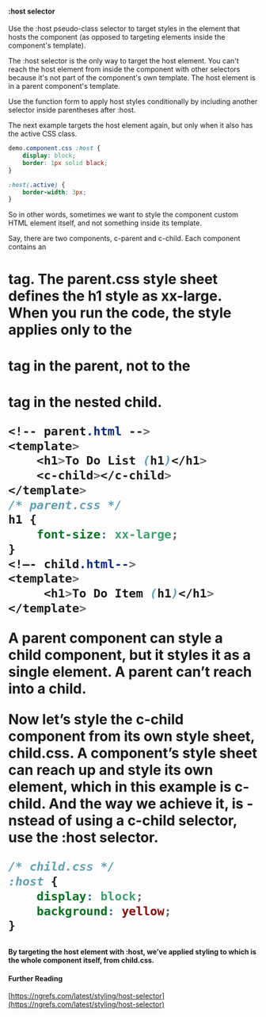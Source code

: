 #### :host selector

Use the :host pseudo-class selector to target styles in the element that hosts the component (as opposed to targeting elements inside the component's template).

The :host selector is the only way to target the host element. You can't reach the host element from inside the component with other selectors because it's not part of the component's own template. The host element is in a parent component's template.

Use the function form to apply host styles conditionally by including another selector inside parentheses after :host.

The next example targets the host element again, but only when it also has the active CSS class.

```css
demo.component.css :host {
    display: block;
    border: 1px solid black;
}

:host(.active) {
    border-width: 3px;
}
```

So in other words, sometimes we want to style the component custom HTML element itself, and not something inside its template.

Say, there are two components, c-parent and c-child. Each component contains an <h1> tag. The parent.css style sheet defines the h1 style as xx-large. When you run the code, the style applies only to the <h1> tag in the parent, not to the <h1> tag in the nested child.

```css
<!-- parent.html -->
<template>
    <h1>To Do List (h1)</h1>
    <c-child></c-child>
</template>
/* parent.css */
h1 {
    font-size: xx-large;
}
<!–- child.html-->
<template>
     <h1>To Do Item (h1)</h1>
</template>
```

**A parent component can style a child component, but it styles it as a single element. A parent can’t reach into a child.**

Now let’s style the c-child component from its own style sheet, child.css. A component’s style sheet can reach up and style its own element, which in this example is c-child. And the way we achieve it, is - nstead of using a **c-child selector**, use the **:host** selector.

```css
/* child.css */
:host {
    display: block;
    background: yellow;
}
```

#### By targeting the host element with :host, we’ve applied styling to <c-child> which is the whole component itself, from child.css.

#### Further Reading

[https://ngrefs.com/latest/styling/host-selector](https://ngrefs.com/latest/styling/host-selector)
